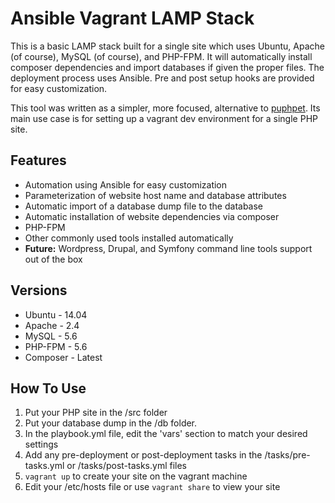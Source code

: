 Ansible Vagrant LAMP Stack
==========================

This is a basic LAMP stack built for a single site which uses Ubuntu, Apache (of course), MySQL (of course), and PHP-FPM. It will automatically install composer dependencies and import databases if given the proper files. The deployment process uses Ansible. Pre and post setup hooks are provided for easy customization.

This tool was written as a simpler, more focused, alternative to [puphpet](https://puphpet.com). Its main use case is for setting up a vagrant dev environment for a single PHP site.

## Features
* Automation using Ansible for easy customization
* Parameterization of website host name and database attributes
* Automatic import of a database dump file to the database
* Automatic installation of website dependencies via composer
* PHP-FPM
* Other commonly used tools installed automatically
* **Future:** Wordpress, Drupal, and Symfony command line tools support out of the box

## Versions
* Ubuntu - 14.04
* Apache - 2.4
* MySQL - 5.6
* PHP-FPM - 5.6
* Composer - Latest

## How To Use
1. Put your PHP site in the /src folder
2. Put your database dump in the /db folder.
3. In the playbook.yml file, edit the 'vars' section to match your desired settings
4. Add any pre-deployment or post-deployment tasks in the /tasks/pre-tasks.yml or /tasks/post-tasks.yml files
4. `vagrant up` to create your site on the vagrant machine
5. Edit your /etc/hosts file or use `vagrant share` to view your site